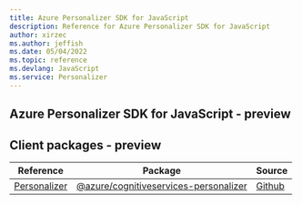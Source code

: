```yaml
---
title: Azure Personalizer SDK for JavaScript
description: Reference for Azure Personalizer SDK for JavaScript
author: xirzec
ms.author: jeffish
ms.date: 05/04/2022
ms.topic: reference
ms.devlang: JavaScript
ms.service: Personalizer
---
```

## Azure Personalizer SDK for JavaScript - preview
## Client packages - preview
| Reference | Package | Source |
|---|---|---|
|[Personalizer](javascript/api/overview/azure/cognitiveservices-personalizer-readme)|[@azure/cognitiveservices-personalizer](https://www.npmjs.com/package/@azure/cognitiveservices-personalizer)|[Github](https://github.com/Azure/azure-sdk-for-js)|

